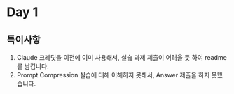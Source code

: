 # Day 1

## 특이사항

1. Claude 크레딧을 이전에 이미 사용해서, 실습 과제 제출이 어려울 듯 하여 readme 를 남깁니다.
2. Prompt Compression 실습에 대해 이해하지 못해서, Answer 제출을 하지 못했습니다.
